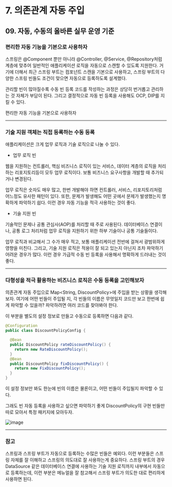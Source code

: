 # 7. 의존관계 자동 주입
## 09. 자동, 수동의 올바른 실무 운영 기준
### 편리한 자동 기능을 기본으로 사용하자
스프링은 @Component 뿐만 아니라 @Controller, @Service, @Repository처럼 계층에 맞추어 일반적인 애플리케이션 로직을 자동으로 스캔할 수 있도록 지원한다.
거기에 더해서 최근 스프링 부트는 컴포넌트 스캔을 기본으로 사용하고, 스프링 부트의 다양한 스프링 빈들도 조건이 맞으면 자동으로 등록하도록 설계했다.

관리할 빈이 많아질수록 수동 빈 등록 코드를 작성하는 과정은 상당히 번거롭고 관리하는 것 자체가 부담이 된다.
그리고 결정적으로 자동 빈 등록을 사용해도 OCP, DIP를 지킬 수 있다.

편리한 자동 기능을 기본으로 사용하자

***
### 기술 지원 객체는 직접 등록하는 수동 등록
애플리케이션은 크게 업무 로직과 기술 로직으로 나눌 수 있다.
- 업무 로직 빈

웹을 지원하는 컨트롤러, 핵심 비즈니스 로직이 있는 서비스, 데이터 계층의 로직을 처리하는 리포지토리등이 모두 업무 로직이다.
보통 비즈니스 요구사항을 개발할 때 추가되거나 변경된다.

업무 로직은 숫자도 매우 많고, 한번 개발해야 하면 컨트롤러, 서비스, 리포지토리처럼 어느정도 유사한 패턴이 있다.
또한, 문제가 발생해도 어떤 곳에서 문제가 발생했는지 명확하게 파악하기 쉽다.
이런 경우 자동 기능을 적극 사용하는 것이 좋다.

- 기술 지원 빈

기술적인 문제나 공통 관심사(AOP)를 처리할 때 주로 사용된다.
데이터베이스 연결이나, 공통 로그 처리처럼 업무 로직을 지원하기 위한 하부 기술이나 공통 기술들이다.

업무 로직과 비교해서 그 수가 매우 적고, 보통 애플리케이션 전반에 걸쳐서 광범위하게 영향을 미친다.
그리고, 기술 지원 로직은 적용이 잘 되고 있는지 아닌지 조차 파악하기 어려운 경우가 많다.
이런 경우 가급적 수동 빈 등록을 사용해서 명확하게 드러내는 것이 좋다.

***
### 다형성을 적극 활용하는 비즈니스 로직은 수동 등록을 고민해보자
의존관계 자동 주입으로 Map\<String, DiscountPolicy>에 주입을 받는 상황을 생각해보자.
여기에 어떤 빈들이 주입될 지, 각 빈들의 이름은 무엇일지 코드만 보고 한번에 쉽게 파악할 수 있을까? 파악하려면 여러 코드를 찾아봐야 한다.

이 부분을 별도의 설정 정보로 만들고 수동으로 등록하면 다음과 같다.
```java
@Configuration
public class DiscountPolicyConfig {

  @Bean
  public DiscountPolicy rateDiscountPolicy() {
    return new RateDiscountPolicy();
  }
  @Bean
  public DiscountPolicy fixDiscountPolicy() {
    return new FixDiscountPolicy();
  }
}
```
이 설정 정보만 봐도 한눈에 빈의 이름은 물론이고, 어떤 빈들이 주입될지 파악할 수 있다.

그래도 빈 자동 등록을 사용하고 싶으면 파악하기 좋게 DiscountPolicy의 구현 빈들만 따로 모아서 특정 패키지에 모아두자.

![image](https://github.com/GYUNGAEEEE/inflearn-Spring/assets/158580466/fdd7a2ba-1910-4065-be86-2e16aa31e997)
***
### 참고
스프링과 스프링 부트가 자동으로 등록하는 수많은 빈들은 예외다. 
이런 부분들은 스프링 자체를 잘 이해하고 스프링의 의도대로 잘 사용하는게 중요하다. 
스프링 부트의 경우 DataSource 같은 데이터베이스 연결에 사용하는 기술 지원 로직까지 내부에서 자동으로 등록하는데, 
이런 부분은 메뉴얼을 잘 참고해서 스프링 부트가 의도한 대로 편리하게 사용하면 된다.
